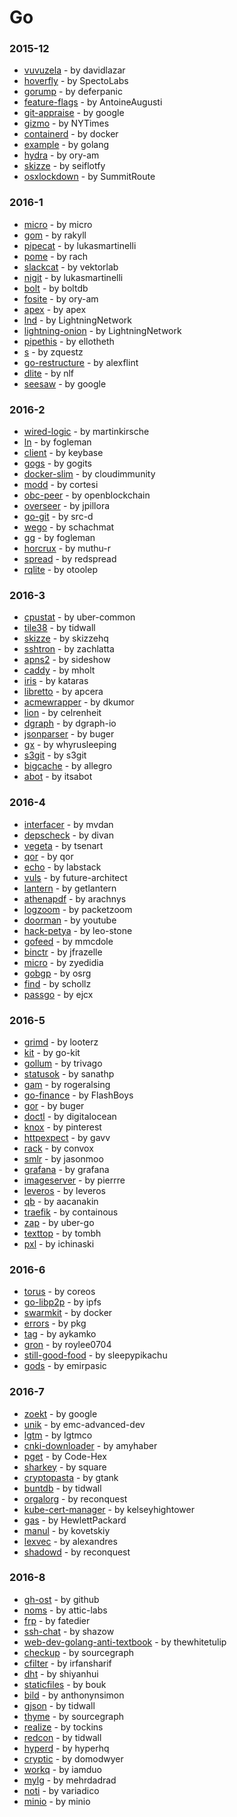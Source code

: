 # Go


### 2015-12
- [vuvuzela](https://github.com/davidlazar/vuvuzela) - by davidlazar
- [hoverfly](https://github.com/SpectoLabs/hoverfly) - by SpectoLabs
- [gorump](https://github.com/deferpanic/gorump) - by deferpanic
- [feature-flags](https://github.com/AntoineAugusti/feature-flags) - by AntoineAugusti
- [git-appraise](https://github.com/google/git-appraise) - by google
- [gizmo](https://github.com/NYTimes/gizmo) - by NYTimes
- [containerd](https://github.com/docker/containerd) - by docker
- [example](https://github.com/golang/example) - by golang
- [hydra](https://github.com/ory-am/hydra) - by ory-am
- [skizze](https://github.com/seiflotfy/skizze) - by seiflotfy
- [osxlockdown](https://github.com/SummitRoute/osxlockdown) - by SummitRoute

### 2016-1
- [micro](https://github.com/micro/micro) - by micro
- [gom](https://github.com/rakyll/gom) - by rakyll
- [pipecat](https://github.com/lukasmartinelli/pipecat) - by lukasmartinelli
- [pome](https://github.com/rach/pome) - by rach
- [slackcat](https://github.com/vektorlab/slackcat) - by vektorlab
- [nigit](https://github.com/lukasmartinelli/nigit) - by lukasmartinelli
- [bolt](https://github.com/boltdb/bolt) - by boltdb
- [fosite](https://github.com/ory-am/fosite) - by ory-am
- [apex](https://github.com/apex/apex) - by apex
- [lnd](https://github.com/LightningNetwork/lnd) - by LightningNetwork
- [lightning-onion](https://github.com/LightningNetwork/lightning-onion) - by LightningNetwork
- [pipethis](https://github.com/ellotheth/pipethis) - by ellotheth
- [s](https://github.com/zquestz/s) - by zquestz
- [go-restructure](https://github.com/alexflint/go-restructure) - by alexflint
- [dlite](https://github.com/nlf/dlite) - by nlf
- [seesaw](https://github.com/google/seesaw) - by google

### 2016-2
- [wired-logic](https://github.com/martinkirsche/wired-logic) - by martinkirsche
- [ln](https://github.com/fogleman/ln) - by fogleman
- [client](https://github.com/keybase/client) - by keybase
- [gogs](https://github.com/gogits/gogs) - by gogits
- [docker-slim](https://github.com/cloudimmunity/docker-slim) - by cloudimmunity
- [modd](https://github.com/cortesi/modd) - by cortesi
- [obc-peer](https://github.com/openblockchain/obc-peer) - by openblockchain
- [overseer](https://github.com/jpillora/overseer) - by jpillora
- [go-git](https://github.com/src-d/go-git) - by src-d
- [wego](https://github.com/schachmat/wego) - by schachmat
- [gg](https://github.com/fogleman/gg) - by fogleman
- [horcrux](https://github.com/muthu-r/horcrux) - by muthu-r
- [spread](https://github.com/redspread/spread) - by redspread
- [rqlite](https://github.com/otoolep/rqlite) - by otoolep

### 2016-3
- [cpustat](https://github.com/uber-common/cpustat) - by uber-common
- [tile38](https://github.com/tidwall/tile38) - by tidwall
- [skizze](https://github.com/skizzehq/skizze) - by skizzehq
- [sshtron](https://github.com/zachlatta/sshtron) - by zachlatta
- [apns2](https://github.com/sideshow/apns2) - by sideshow
- [caddy](https://github.com/mholt/caddy) - by mholt
- [iris](https://github.com/kataras/iris) - by kataras
- [libretto](https://github.com/apcera/libretto) - by apcera
- [acmewrapper](https://github.com/dkumor/acmewrapper) - by dkumor
- [lion](https://github.com/celrenheit/lion) - by celrenheit
- [dgraph](https://github.com/dgraph-io/dgraph) - by dgraph-io
- [jsonparser](https://github.com/buger/jsonparser) - by buger
- [gx](https://github.com/whyrusleeping/gx) - by whyrusleeping
- [s3git](https://github.com/s3git/s3git) - by s3git
- [bigcache](https://github.com/allegro/bigcache) - by allegro
- [abot](https://github.com/itsabot/abot) - by itsabot

### 2016-4
- [interfacer](https://github.com/mvdan/interfacer) - by mvdan
- [depscheck](https://github.com/divan/depscheck) - by divan
- [vegeta](https://github.com/tsenart/vegeta) - by tsenart
- [qor](https://github.com/qor/qor) - by qor
- [echo](https://github.com/labstack/echo) - by labstack
- [vuls](https://github.com/future-architect/vuls) - by future-architect
- [lantern](https://github.com/getlantern/lantern) - by getlantern
- [athenapdf](https://github.com/arachnys/athenapdf) - by arachnys
- [logzoom](https://github.com/packetzoom/logzoom) - by packetzoom
- [doorman](https://github.com/youtube/doorman) - by youtube
- [hack-petya](https://github.com/leo-stone/hack-petya) - by leo-stone
- [gofeed](https://github.com/mmcdole/gofeed) - by mmcdole
- [binctr](https://github.com/jfrazelle/binctr) - by jfrazelle
- [micro](https://github.com/zyedidia/micro) - by zyedidia
- [gobgp](https://github.com/osrg/gobgp) - by osrg
- [find](https://github.com/schollz/find) - by schollz
- [passgo](https://github.com/ejcx/passgo) - by ejcx

### 2016-5
- [grimd](https://github.com/looterz/grimd) - by looterz
- [kit](https://github.com/go-kit/kit) - by go-kit
- [gollum](https://github.com/trivago/gollum) - by trivago
- [statusok](https://github.com/sanathp/statusok) - by sanathp
- [gam](https://github.com/rogeralsing/gam) - by rogeralsing
- [go-finance](https://github.com/FlashBoys/go-finance) - by FlashBoys
- [gor](https://github.com/buger/gor) - by buger
- [doctl](https://github.com/digitalocean/doctl) - by digitalocean
- [knox](https://github.com/pinterest/knox) - by pinterest
- [httpexpect](https://github.com/gavv/httpexpect) - by gavv
- [rack](https://github.com/convox/rack) - by convox
- [smlr](https://github.com/jasonmoo/smlr) - by jasonmoo
- [grafana](https://github.com/grafana/grafana) - by grafana
- [imageserver](https://github.com/pierrre/imageserver) - by pierrre
- [leveros](https://github.com/leveros/leveros) - by leveros
- [qb](https://github.com/aacanakin/qb) - by aacanakin
- [traefik](https://github.com/containous/traefik) - by containous
- [zap](https://github.com/uber-go/zap) - by uber-go
- [texttop](https://github.com/tombh/texttop) - by tombh
- [pxl](https://github.com/ichinaski/pxl) - by ichinaski

### 2016-6
- [torus](https://github.com/coreos/torus) - by coreos
- [go-libp2p](https://github.com/ipfs/go-libp2p) - by ipfs
- [swarmkit](https://github.com/docker/swarmkit) - by docker
- [errors](https://github.com/pkg/errors) - by pkg
- [tag](https://github.com/aykamko/tag) - by aykamko
- [gron](https://github.com/roylee0704/gron) - by roylee0704
- [still-good-food](https://github.com/sleepypikachu/still-good-food) - by sleepypikachu
- [gods](https://github.com/emirpasic/gods) - by emirpasic

### 2016-7
- [zoekt](https://github.com/google/zoekt) - by google
- [unik](https://github.com/emc-advanced-dev/unik) - by emc-advanced-dev
- [lgtm](https://github.com/lgtmco/lgtm) - by lgtmco
- [cnki-downloader](https://github.com/amyhaber/cnki-downloader) - by amyhaber
- [pget](https://github.com/Code-Hex/pget) - by Code-Hex
- [sharkey](https://github.com/square/sharkey) - by square
- [cryptopasta](https://github.com/gtank/cryptopasta) - by gtank
- [buntdb](https://github.com/tidwall/buntdb) - by tidwall
- [orgalorg](https://github.com/reconquest/orgalorg) - by reconquest
- [kube-cert-manager](https://github.com/kelseyhightower/kube-cert-manager) - by kelseyhightower
- [gas](https://github.com/HewlettPackard/gas) - by HewlettPackard
- [manul](https://github.com/kovetskiy/manul) - by kovetskiy
- [lexvec](https://github.com/alexandres/lexvec) - by alexandres
- [shadowd](https://github.com/reconquest/shadowd) - by reconquest

### 2016-8
- [gh-ost](https://github.com/github/gh-ost) - by github
- [noms](https://github.com/attic-labs/noms) - by attic-labs
- [frp](https://github.com/fatedier/frp) - by fatedier
- [ssh-chat](https://github.com/shazow/ssh-chat) - by shazow
- [web-dev-golang-anti-textbook](https://github.com/thewhitetulip/web-dev-golang-anti-textbook) - by thewhitetulip
- [checkup](https://github.com/sourcegraph/checkup) - by sourcegraph
- [cfilter](https://github.com/irfansharif/cfilter) - by irfansharif
- [dht](https://github.com/shiyanhui/dht) - by shiyanhui
- [staticfiles](https://github.com/bouk/staticfiles) - by bouk
- [bild](https://github.com/anthonynsimon/bild) - by anthonynsimon
- [gjson](https://github.com/tidwall/gjson) - by tidwall
- [thyme](https://github.com/sourcegraph/thyme) - by sourcegraph
- [realize](https://github.com/tockins/realize) - by tockins
- [redcon](https://github.com/tidwall/redcon) - by tidwall
- [hyperd](https://github.com/hyperhq/hyperd) - by hyperhq
- [cryptic](https://github.com/domodwyer/cryptic) - by domodwyer
- [workq](https://github.com/iamduo/workq) - by iamduo
- [mylg](https://github.com/mehrdadrad/mylg) - by mehrdadrad
- [noti](https://github.com/variadico/noti) - by variadico
- [minio](https://github.com/minio/minio) - by minio
